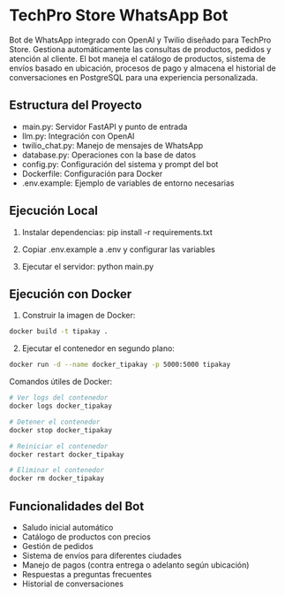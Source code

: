 # TechPro Store WhatsApp Bot

Bot de WhatsApp integrado con OpenAI y Twilio diseñado para TechPro Store. Gestiona automáticamente las consultas de productos, pedidos y atención al cliente. El bot maneja el catálogo de productos, sistema de envíos basado en ubicación, procesos de pago y almacena el historial de conversaciones en PostgreSQL para una experiencia personalizada.

## Estructura del Proyecto

- main.py: Servidor FastAPI y punto de entrada
- llm.py: Integración con OpenAI
- twilio_chat.py: Manejo de mensajes de WhatsApp
- database.py: Operaciones con la base de datos
- config.py: Configuración del sistema y prompt del bot
- Dockerfile: Configuración para Docker
- .env.example: Ejemplo de variables de entorno necesarias

## Ejecución Local

1. Instalar dependencias:
pip install -r requirements.txt

2. Copiar .env.example a .env y configurar las variables

3. Ejecutar el servidor:
python main.py

## Ejecución con Docker

1. Construir la imagen de Docker:
```bash
docker build -t tipakay .
```

2. Ejecutar el contenedor en segundo plano:
```bash
docker run -d --name docker_tipakay -p 5000:5000 tipakay
```

Comandos útiles de Docker:
```bash
# Ver logs del contenedor
docker logs docker_tipakay

# Detener el contenedor
docker stop docker_tipakay

# Reiniciar el contenedor
docker restart docker_tipakay

# Eliminar el contenedor
docker rm docker_tipakay
```

## Funcionalidades del Bot

- Saludo inicial automático
- Catálogo de productos con precios
- Gestión de pedidos
- Sistema de envíos para diferentes ciudades
- Manejo de pagos (contra entrega o adelanto según ubicación)
- Respuestas a preguntas frecuentes
- Historial de conversaciones